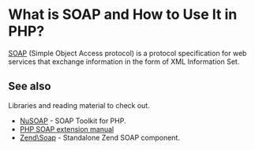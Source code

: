 # What is SOAP and How to Use It in PHP?

[SOAP](https://en.wikipedia.org/wiki/SOAP) (Simple Object Access protocol) is a
protocol specification for web services that exchange information in the form of
XML Information Set.

## See also

Libraries and reading material to check out.

* [NuSOAP](http://nusoap.sourceforge.net/) - SOAP Toolkit for PHP.
* [PHP SOAP extension manual](http://php.net/manual/en/book.soap.php)
* [Zend\\Soap](https://github.com/zendframework/zend-soap) - Standalone Zend SOAP
  component.
